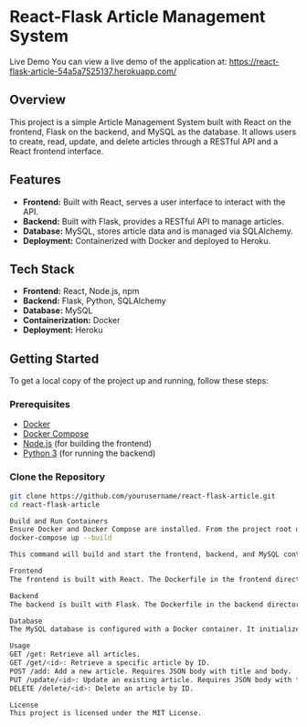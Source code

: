 # React-Flask Article Management System

Live Demo
You can view a live demo of the application at: https://react-flask-article-54a5a7525137.herokuapp.com/

## Overview

This project is a simple Article Management System built with React on the frontend, Flask on the backend, and MySQL as the database. It allows users to create, read, update, and delete articles through a RESTful API and a React frontend interface.

## Features

- **Frontend:** Built with React, serves a user interface to interact with the API.
- **Backend:** Built with Flask, provides a RESTful API to manage articles.
- **Database:** MySQL, stores article data and is managed via SQLAlchemy.
- **Deployment:** Containerized with Docker and deployed to Heroku.

## Tech Stack

- **Frontend:** React, Node.js, npm
- **Backend:** Flask, Python, SQLAlchemy
- **Database:** MySQL
- **Containerization:** Docker
- **Deployment:** Heroku

## Getting Started

To get a local copy of the project up and running, follow these steps:

### Prerequisites

- [Docker](https://www.docker.com/get-started)
- [Docker Compose](https://docs.docker.com/compose/install/)
- [Node.js](https://nodejs.org/) (for building the frontend)
- [Python 3](https://www.python.org/downloads/) (for running the backend)

### Clone the Repository

```bash
git clone https://github.com/yourusername/react-flask-article.git
cd react-flask-article

Build and Run Containers
Ensure Docker and Docker Compose are installed. From the project root directory, use Docker Compose to build and run the containers.
docker-compose up --build

This command will build and start the frontend, backend, and MySQL containers. The frontend will be available at http://localhost:3000, and the backend at http://localhost:5000.

Frontend
The frontend is built with React. The Dockerfile in the frontend directory sets up the Node.js environment, installs dependencies, builds the React app, and serves it using a static server.

Backend
The backend is built with Flask. The Dockerfile in the backend directory sets up the Python environment, installs dependencies, and runs the Flask application.

Database
The MySQL database is configured with a Docker container. It initializes with a default database named react-flask and uses the password password.

Usage
GET /get: Retrieve all articles.
GET /get/<id>: Retrieve a specific article by ID.
POST /add: Add a new article. Requires JSON body with title and body.
PUT /update/<id>: Update an existing article. Requires JSON body with title and body.
DELETE /delete/<id>: Delete an article by ID.

License
This project is licensed under the MIT License.
